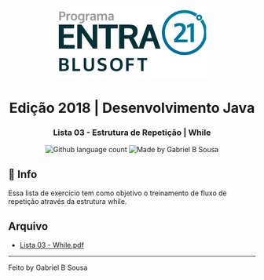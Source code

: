 <div align="center">
  <a href="https://blusoft.org.br/home/entra-21/">
  <img src="../../../../../../resources/images/Entra21-3-300x283.png" alt="Programa Entra21">
  </a>
  <h1>Edição 2018 | Desenvolvimento Java</h1>
</div>

<h3 align="center">
  Lista 03 - Estrutura de Repetição | While
</h3>

<p align="center">
  <img alt="Github language count" src="https://img.shields.io/github/languages/count/gabrielbudke/entra21?color=007d99">

  <img alt="Made by Gabriel B Sousa" src="https://img.shields.io/badge/made%20by-Gabriel%20B%20Sousa-007d99">
</p>

## :pushpin: Info

Essa lista de exercício tem como objetivo o treinamento de fluxo de repetição através da estrutura while.

## Arquivo

- [Lista 03 - While.pdf](https://github.com/gabrielbudke/entra21/blob/master/resources/listas/Lista%2003%20-%20While.pdf)

---
Feito by Gabriel B Sousa

